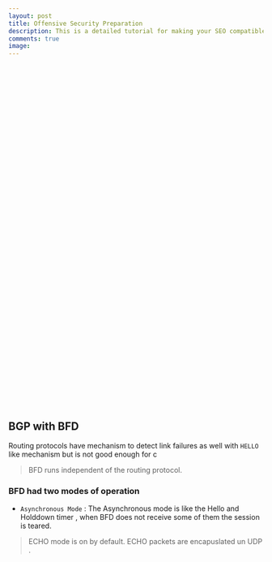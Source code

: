 ```yaml
---
layout: post
title: Offensive Security Preparation
description: This is a detailed tutorial for making your SEO compatible. It covers every thing that you need to do - step by step!
comments: true
image:
---
```










<br><br><br><br><br><br><br><br><br><br><br><br><br><br><br><br><br><br><br>
======================

## BGP with BFD

Routing protocols have mechanism to detect link failures as well with `HELLO` like mechanism but is not good enough for c

> BFD runs independent of the routing protocol.

### BFD had two modes of operation
- `Asynchronous Mode` : The Asynchronous mode is like the Hello and Holddown timer , when BFD does not receive some of them the session is teared.

> ECHO mode is on by default.
> ECHO packets are encapuslated un UDP .
